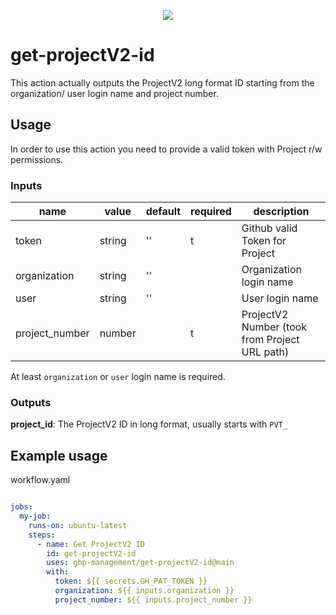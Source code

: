 <p align="center">
    <img src="https://avatars.githubusercontent.com/u/212018926?s=200">
</p>

# get-projectV2-id

This action actually outputs the ProjectV2 long format ID starting from the organization/ user login name and project number.

## Usage

In order to use this action you need to provide a valid token with Project r/w permissions.

### Inputs

| name           | value  | default | required | description                                   |
|----------------|--------|---------|----------|-----------------------------------------------|
| token          | string | ''      | t        | Github valid Token for Project                |
| organization   | string | ''      |          | Organization login name                       |
| user           | string | ''      |          | User login name                               |
| project_number | number |         | t        | ProjectV2 Number (took from Project URL path) |

At least `organization` or `user` login name is required.

### Outputs

**project_id**: The ProjectV2 ID in long format, usually starts with `PVT_`

## Example usage

workflow.yaml
``` yaml

jobs:
  my-job:
    runs-on: ubuntu-latest
    steps:
      - name: Get ProjectV2 ID
        id: get-projectV2-id
        uses: ghp-management/get-projectV2-id@main
        with:
          token: ${{ secrets.GH_PAT_TOKEN }}
          organization: ${{ inputs.organization }}
          project_number: ${{ inputs.project_number }}

```

